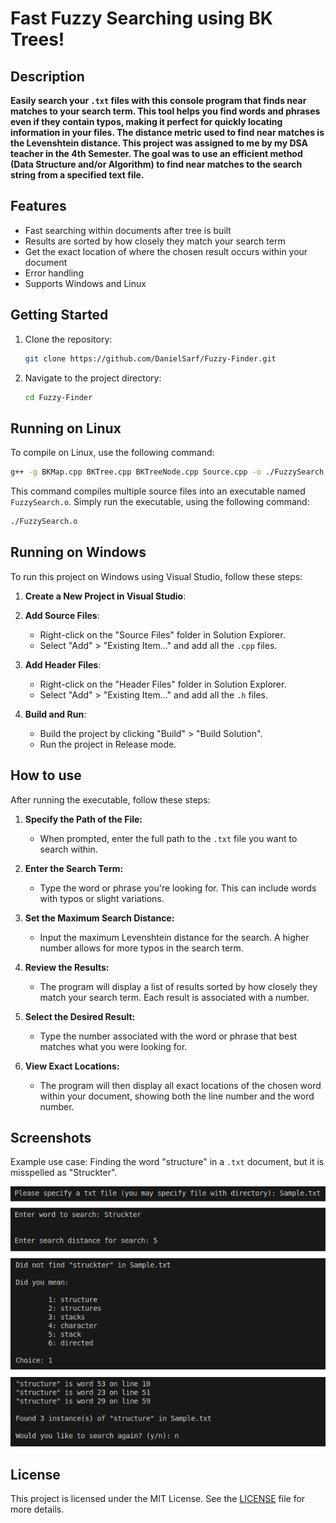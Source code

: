 # Fast Fuzzy Searching using BK Trees!

## Description

**Easily search your `.txt` files with this console program that finds near matches to your search term. This tool helps you find words and phrases even if they contain typos, making it perfect for quickly locating information in your files.
The distance metric used to find near matches is the Levenshtein distance.
This project was assigned to me by my DSA teacher in the 4th Semester. The goal was to use an efficient method (Data Structure and/or Algorithm) to find near matches to the search string from a specified text file.**

## Features

- Fast searching within documents after tree is built
- Results are sorted by how closely they match your search term
- Get the exact location of where the chosen result occurs within your document
- Error handling
- Supports Windows and Linux

## Getting Started

1. Clone the repository:
   ```sh
   git clone https://github.com/DanielSarf/Fuzzy-Finder.git
   ```
2. Navigate to the project directory:
   ```sh
   cd Fuzzy-Finder
   ```

## Running on Linux

To compile on Linux, use the following command:

```sh
g++ -g BKMap.cpp BKTree.cpp BKTreeNode.cpp Source.cpp -o ./FuzzySearch.o
```

This command compiles multiple source files into an executable named `FuzzySearch.o`.
Simply run the executable, using the following command:

```sh
./FuzzySearch.o
```

## Running on Windows

To run this project on Windows using Visual Studio, follow these steps:

1. **Create a New Project in Visual Studio**:

2. **Add Source Files**:
   - Right-click on the "Source Files" folder in Solution Explorer.
   - Select "Add" > "Existing Item..." and add all the `.cpp` files.

3. **Add Header Files**:
   - Right-click on the "Header Files" folder in Solution Explorer.
   - Select "Add" > "Existing Item..." and add all the `.h` files.

4. **Build and Run**:
   - Build the project by clicking "Build" > "Build Solution".
   - Run the project in Release mode.

## How to use

After running the executable, follow these steps:

1. **Specify the Path of the File:**
   - When prompted, enter the full path to the `.txt` file you want to search within.

2. **Enter the Search Term:**
   - Type the word or phrase you're looking for. This can include words with typos or slight variations.

3. **Set the Maximum Search Distance:**
   - Input the maximum Levenshtein distance for the search. A higher number allows for more typos in the search term.

4. **Review the Results:**
   - The program will display a list of results sorted by how closely they match your search term. Each result is associated with a number.

5. **Select the Desired Result:**
   - Type the number associated with the word or phrase that best matches what you were looking for.

6. **View Exact Locations:**
   - The program will then display all exact locations of the chosen word within your document, showing both the line number and the word number.

## Screenshots
Example use case: Finding the word "structure" in a `.txt` document, but it is misspelled as "Struckter".

![Example Use Case](media/screenshots_combined.png)

## License

This project is licensed under the MIT License. See the [LICENSE](LICENSE) file for more details.
